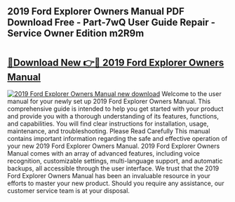 ## 2019 Ford Explorer Owners Manual PDF Download Free - Part-7wQ User Guide Repair - Service Owner Edition m2R9m

# <h2><a href="http://bc38065.oget.top/?id=2019+Ford+Explorer+Owners+Manual">🔗Download New 👉🔴 2019 Ford Explorer Owners Manual</a></h2>

[![2019 Ford Explorer Owners Manual new download](https://i.imgur.com/5g1atiW.png)](http://bc38065.oget.top/?id=2019+Ford+Explorer+Owners+Manual)
Welcome to the user manual for your newly set up 2019 Ford Explorer Owners Manual. This comprehensive guide is intended to help you get started with your product and provide you with a thorough understanding of its features, functions, and capabilities. You will find clear instructions for installation, usage, maintenance, and troubleshooting. Please Read Carefully This manual contains important information regarding the safe and effective operation of your new 2019 Ford Explorer Owners Manual. 2019 Ford Explorer Owners Manual comes with an array of advanced features, including voice recognition, customizable settings, multi-language support, and automatic backups, all accessible through the user interface. We trust that the 2019 Ford Explorer Owners Manual has been an invaluable resource in your efforts to master your new product. Should you require any assistance, our customer service team is at your disposal.
